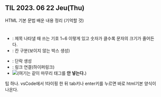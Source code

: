 ## TIL 2023. 06 22 Jeu(Thu)

HTML 기본 문법 배운 내용 정리 (기억할 것)

 * <h1></h1> : 제목 나타낼 때 쓰는 기호 1~6 이렇게 있고 숫자가 클수록 문자의 크기가 줄어든다.
 * <div></div>: 칸 구분(보이지 않는 박스 생성)
 * <p></p>: 단락 생성
 * <a href=""></a> : 링크 연결(하이퍼링크)
 * <img src="이미지 경로">(여기는 </img> 같이 마무리 태그를 **안 넣는다.**)

팁 하나. vsCode에서 !타이핑 한 뒤 tab키나 enter키를 누르면 바로 html기본 양식이 나온다. 
